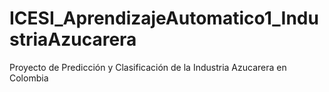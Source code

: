 # ICESI_AprendizajeAutomatico1_IndustriaAzucarera
Proyecto de Predicción y Clasificación de la Industria Azucarera en Colombia
